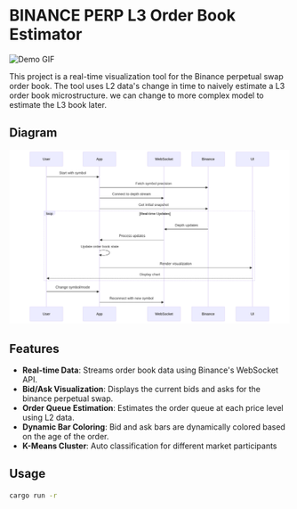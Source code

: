 # BINANCE PERP L3 Order Book Estimator

![Demo GIF](demo.gif)

This project is a real-time visualization tool for the Binance perpetual swap order book. The tool uses L2 data's change in time to naively estimate a L3 order book microstructure. we can change to more complex model to estimate the L3 book later.

## Diagram

![Sequence Diagram](code-flow.png)

## Features

- **Real-time Data**: Streams order book data using Binance's WebSocket API.
- **Bid/Ask Visualization**: Displays the current bids and asks for the binance perpetual swap.
- **Order Queue Estimation**: Estimates the order queue at each price level using L2 data.
- **Dynamic Bar Coloring**: Bid and ask bars are dynamically colored based on the age of the order.
- **K-Means Cluster**: Auto classification for different market participants

## Usage

```bash
cargo run -r
```
